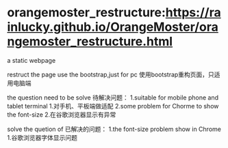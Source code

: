# orangemoster_restructure:https://rainlucky.github.io/OrangeMoster/orangemoster_restructure.html
a static webpage

restruct the page use the bootstrap,just for pc
使用bootstrap重构页面，只适用电脑端

the question need to be solve
待解决问题：
1.suitable for mobile phone and tablet terminal
1.对手机、平板端做适配
2.some problem for Chorme to show the font-size
2.在谷歌浏览器显示有异常

solve the quetion of
已解决的问题：
1.the font-size problem show in Chrome
1.谷歌浏览器字体显示问题

